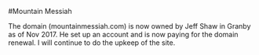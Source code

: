 #Mountain Messiah

The domain (mountainmessiah.com) is now owned by Jeff Shaw in Granby as of Nov 2017. He set up an account and is now paying for the domain renewal. I will continue to do the upkeep of the site.


